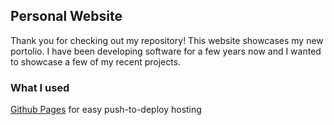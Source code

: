 
<h2> Personal Website </h3>

Thank you for checking out my repository! This website showcases my new portolio. I have been developing software for a few years now and I wanted to showcase a few of my recent projects. 

<h3> What I used </h3>

<a href="https://pages.github.com/">Github Pages</a> for easy push-to-deploy hosting
